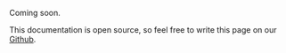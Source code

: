 Coming soon.

This documentation is open source, so feel free to write this page on our [Github](https://github.com/lucie-on-github/Lucie-Docs/edit/main/docs/persistent-roles.md).